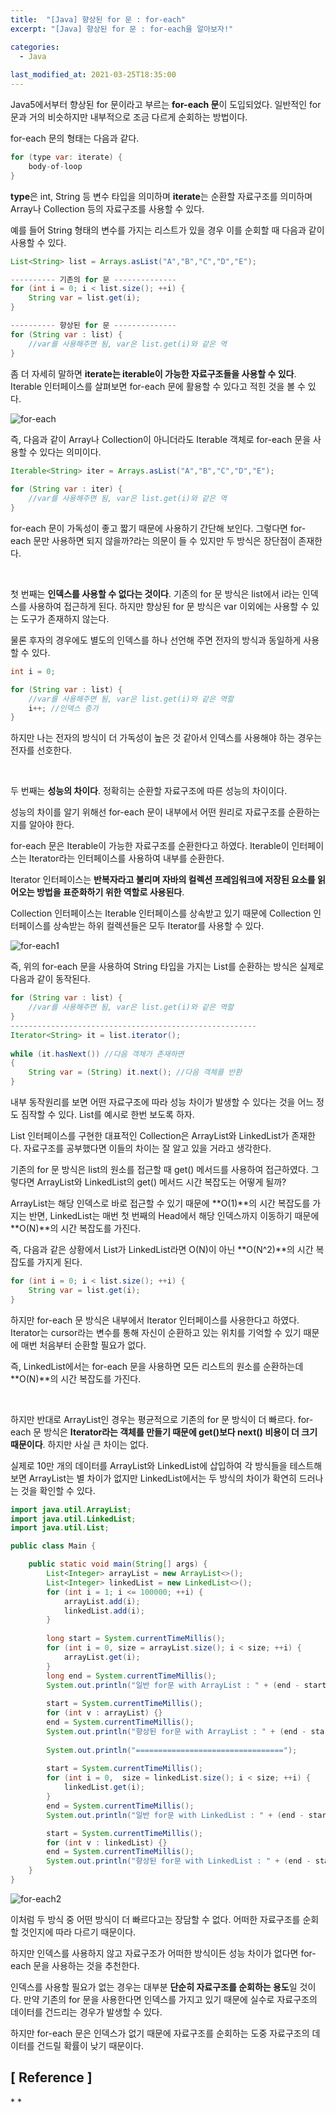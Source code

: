 ```yaml
---
title:  "[Java] 향상된 for 문 : for-each"
excerpt: "[Java] 향상된 for 문 : for-each을 알아보자!"

categories:
  - Java
  
last_modified_at: 2021-03-25T18:35:00
---
```


Java5에서부터 향상된 for 문이라고 부르는 **for-each 문**이 도입되었다. 일반적인 for 문과 거의 비슷하지만 내부적으로 조금 다르게 순회하는 방법이다.  

for-each 문의 형태는 다음과 같다.  

```java
for (type var: iterate) {
    body-of-loop
}
```

**type**은 int, String 등 변수 타입을 의미하며 **iterate**는 순환할 자료구조를 의미하며 Array나 Collection 등의 자료구조를 사용할 수 있다.

예를 들어 String 형태의 변수를 가지는 리스트가 있을 경우 이를 순회할 때 다음과 같이 사용할 수 있다.  

```java
List<String> list = Arrays.asList("A","B","C","D","E");

---------- 기존의 for 문 --------------
for (int i = 0; i < list.size(); ++i) {
	String var = list.get(i);
}

---------- 향상된 for 문 --------------
for (String var : list) {
	//var를 사용해주면 됨, var은 list.get(i)와 같은 역
}
```
  
좀 더 자세히 말하면 **iterate는 iterable이 가능한 자료구조들을 사용할 수 있다**. Iterable 인터페이스를 살펴보면 for-each 문에 활용할 수 있다고 적힌 것을 볼 수 있다.  

![for-each](https://user-images.githubusercontent.com/53072057/112416840-d2a45680-8d69-11eb-9180-493e5747b27b.JPG)  

즉, 다음과 같이 Array나 Collection이 아니더라도 Iterable 객체로 for-each 문을 사용할 수 있다는 의미이다.  

```java
Iterable<String> iter = Arrays.asList("A","B","C","D","E");
		
for (String var : iter) {
	//var를 사용해주면 됨, var은 list.get(i)와 같은 역
}		
```

for-each 문이 가독성이 좋고 짧기 때문에 사용하기 간단해 보인다. 그렇다면 for-each 문만 사용하면 되지 않을까?라는 의문이 들 수 있지만 두 방식은 장단점이 존재한다.  

<br>

첫 번째는 **인덱스를 사용할 수 없다는 것이다**. 기존의 for 문 방식은 list에서 i라는 인덱스를 사용하여 접근하게 된다. 하지만 향상된 for 문 방식은 var 이외에는 사용할 수 있는 도구가 존재하지 않는다.  

물론 후자의 경우에도 별도의 인덱스를 하나 선언해 주면 전자의 방식과 동일하게 사용할 수 있다.  

```java
int i = 0;

for (String var : list) {
	//var를 사용해주면 됨, var은 list.get(i)와 같은 역할
    i++; //인덱스 증가
}
```

하지만 나는 전자의 방식이 더 가독성이 높은 것 같아서 인덱스를 사용해야 하는 경우는 전자를 선호한다.  

​<br>

두 번째는 **성능의 차이다**. 정확히는 순환할 자료구조에 따른 성능의 차이이다.  

성능의 차이를 알기 위해선 for-each 문이 내부에서 어떤 원리로 자료구조를 순환하는지를 알아야 한다.  

for-each 문은 Iterable이 가능한 자료구조를 순환한다고 하였다. Iterable이 인터페이스는 Iterator라는 인터페이스를 사용하여 내부를 순환한다.  

Iterator 인터페이스는 **반복자라고 불리며 자바의 컬렉션 프레임워크에 저장된 요소를 읽어오는 방법을 표준화하기 위한 역할로 사용된다​**.  

Collection 인터페이스는 Iterable 인터페이스를 상속받고 있기 때문에 Collection 인터페이스를 상속받는 하위 컬렉션들은 모두 Iterator를 사용할 수 있다.  

![for-each1](https://user-images.githubusercontent.com/53072057/112416842-d3d58380-8d69-11eb-992c-3506c2db6559.JPG)  

즉, 위의 for-each 문을 사용하여 String 타입을 가지는 List를 순환하는 방식은 실제로 다음과 같이 동작된다.  

```java
for (String var : list) {
	//var를 사용해주면 됨, var은 list.get(i)와 같은 역할
}
-------------------------------------------------------
Iterator<String> it = list.iterator();
		
while (it.hasNext()) //다음 객체가 존재하면
{
	String var = (String) it.next(); //다음 객체를 반환
}
```

내부 동작원리를 보면 어떤 자료구조에 따라 성능 차이가 발생할 수 있다는 것을 어느 정도 짐작할 수 있다. List를 예시로 한번 보도록 하자.  

List 인터페이스를 구현한 대표적인 Collection은 ArrayList와 LinkedList가 존재한다. 자료구조를 공부했다면 이들의 차이는 잘 알고 있을 거라고 생각한다.  

기존의 for 문 방식은 list의 원소를 접근할 때 get() 메서드를 사용하여 접근하였다. 그렇다면 ArrayList와 LinkedList의 get() 메서드 시간 복잡도는 어떻게 될까?  

ArrayList는 해당 인덱스로 바로 접근할 수 있기 때문에 **O(1)**의 시간 복잡도를 가지는 반면, LinkedList는 매번 첫 번째의 Head에서 해당 인덱스까지 이동하기 때문에 **O(N)**의 시간 복잡도를 가진다.  

즉, 다음과 같은 상황에서 List가 LinkedList라면 O(N)이 아닌 **O(N^2)**의 시간 복잡도를 가지게 된다.  

```java
for (int i = 0; i < list.size(); ++i) {
	String var = list.get(i);
}
```

하지만 for-each 문 방식은 내부에서 Iterator 인터페이스를 사용한다고 하였다. Iterator는 cursor라는 변수를 통해 자신이 순환하고 있는 위치를 기억할 수 있기 때문에 매번 처음부터 순환할 필요가 없다.  

즉, LinkedList에서는 for-each 문을 사용하면 모든 리스트의 원소를 순환하는데 **O(N)**의 시간 복잡도를 가진다.  

<br>

하지만 반대로 ArrayList인 경우는 평균적으로 기존의 for 문 방식이 더 빠르다. for-each 문 방식은 **Iterator라는 객체를 만들기 때문에 get()보다 next() 비용이 더 크기 때문이다**. 하지만 사실 큰 차이는 없다.  

실제로 10만 개의 데이터를 ArrayList와 LinkedList에 삽입하여 각 방식들을 테스트해보면 ArrayList는 별 차이가 없지만 LinkedList에서는 두 방식의 차이가 확연히 드러나는 것을 확인할 수 있다.  

```java
import java.util.ArrayList;
import java.util.LinkedList;
import java.util.List;

public class Main {

	public static void main(String[] args) {
		List<Integer> arrayList = new ArrayList<>();
		List<Integer> linkedList = new LinkedList<>();
		for (int i = 1; i <= 100000; ++i) {
			arrayList.add(i);
			linkedList.add(i);
		}
		
		long start = System.currentTimeMillis();
		for (int i = 0, size = arrayList.size(); i < size; ++i) {
			arrayList.get(i);					
		}
		long end = System.currentTimeMillis();
		System.out.println("일반 for문 with ArrayList : " + (end - start) + "ms");
		
		start = System.currentTimeMillis();
		for (int v : arrayList) {}
		end = System.currentTimeMillis();
		System.out.println("향상된 for문 with ArrayList : " + (end - start) + "ms");
		
		System.out.println("=================================");
		
		start = System.currentTimeMillis();
		for (int i = 0,  size = linkedList.size(); i < size; ++i) {
			linkedList.get(i);
		}
		end = System.currentTimeMillis();
		System.out.println("일반 for문 with LinkedList : " + (end - start) + "ms");

		start = System.currentTimeMillis();
		for (int v : linkedList) {}
		end = System.currentTimeMillis();
		System.out.println("향상된 for문 with LinkedList : " + (end - start) + "ms");
	}
}
```

![for-each2](https://user-images.githubusercontent.com/53072057/112416843-d3d58380-8d69-11eb-9c3a-cfdb18f84111.JPG)  

이처럼 두 방식 중 어떤 방식이 더 빠르다고는 장담할 수 없다. 어떠한 자료구조를 순회할 것인지에 따라 다르기 때문이다.  

하지만 인덱스를 사용하지 않고 자료구조가 어떠한 방식이든 성능 차이가 없다면 for-each 문을 사용하는 것을 추천한다.  

인덱스를 사용할 필요가 없는 경우는 대부분 **단순히 자료구조를 순회하는 용도**일 것이다. 만약 기존의 for 문을 사용한다면 인덱스를 가지고 있기 때문에 실수로 자료구조의 데이터를 건드리는 경우가 발생할 수 있다.  

하지만 for-each 문은 인덱스가 없기 때문에 자료구조를 순회하는 도중 자료구조의 데이터를 건드릴 확률이 낮기 때문이다.  




<h2>[ Reference ]</h2>  
* <https://junghyungil.tistory.com/65>  
* <https://multifrontgarden.tistory.com/130>  
  
